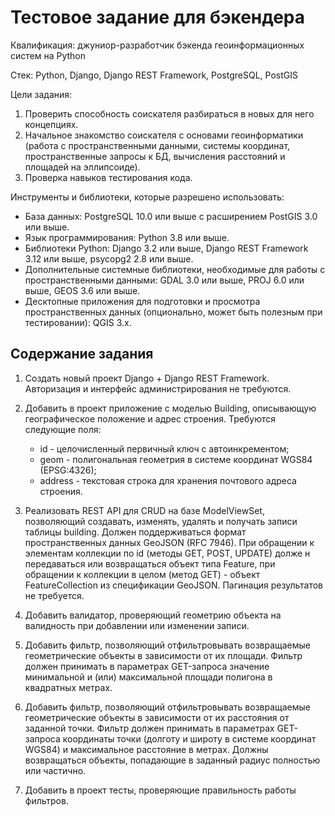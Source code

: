 Тестовое задание для бэкендера
==============================

Квалификация: джуниор-разработчик бэкенда геоинформационных систем на Python

Стек: Python, Django, Django REST Framework, PostgreSQL, PostGIS

Цели задания:

1. Проверить способность соискателя разбираться в новых для него концепциях.
2. Начальное знакомство соискателя с основами геоинформатики
   (работа с пространственными данными, системы координат,
   пространственные запросы к БД, вычисления расстояний и площадей на эллипсоиде).
3. Проверка навыков тестирования кода.

Инструменты и библиотеки, которые разрешено использовать:

- База данных: PostgreSQL 10.0 или выше с расширением PostGIS 3.0 или выше.
- Язык программирования: Python 3.8 или выше.
- Библиотеки Python: Django 3.2 или выше, Django REST Framework 3.12 или выше,
  psycopg2 2.8 или выше.
- Дополнительные системные библиотеки, необходимые для работы с пространственными
  данными: GDAL 3.0 или выше, PROJ 6.0 или выше, GEOS 3.6 или выше.
- Десктопные приложения для подготовки и просмотра пространственных данных
  (опционально, может быть полезным при тестировании): QGIS 3.x.

Содержание задания
------------------

1. Создать новый проект Django + Django REST Framework. Авторизация и интерфейс
   администрирования не требуются.

2. Добавить в проект приложение с моделью Building, описывающую географическое
   положение и адрес строения. Требуются следующие поля:
   - id  - целочисленный первичный ключ с автоинкрементом;
   - geom - полигональная геометрия в системе координат WGS84 (EPSG:4326);
   - address - текстовая строка для хранения почтового адреса строения.

3. Реализовать REST API для CRUD на базе ModelViewSet, позволяющий создавать,
   изменять, удалять и получать записи таблицы building. Должен поддерживаться
   формат пространственных данных GeoJSON (RFC 7946). При обращении к элементам
   коллекции по id (методы GET, POST, UPDATE) долже н передаваться или возвращаться
   объект типа Feature, при обращении к коллекции в целом (метод GET) - объект
   FeatureCollection из спецификации GeoJSON. Пагинация результатов не требуется.

4. Добавить валидатор, проверяющий геометрию объекта на валидность при добавлении
   или изменении записи.

5. Добавить фильтр, позволяющий отфильтровывать возвращаемые геометрические
   объекты в зависимости от их площади. Фильтр должен принимать в параметрах
   GET-запроса значение минимальной и (или) максимальной площади полигона
   в квадратных метрах.

6. Добавить фильтр, позволяющий отфильтровывать возвращаемые геометрические
   объекты в зависимости от их расстояния от заданной точки. Фильтр должен принимать в параметрах GET-запроса 
   координаты точки (долготу и широту
   в системе координат WGS84) и максимальное расстояние в метрах.
   Должны возвращаться объекты, попадающие в заданный радиус полностью
   или частично.

7. Добавить в проект тесты, проверяющие правильность работы фильтров.

